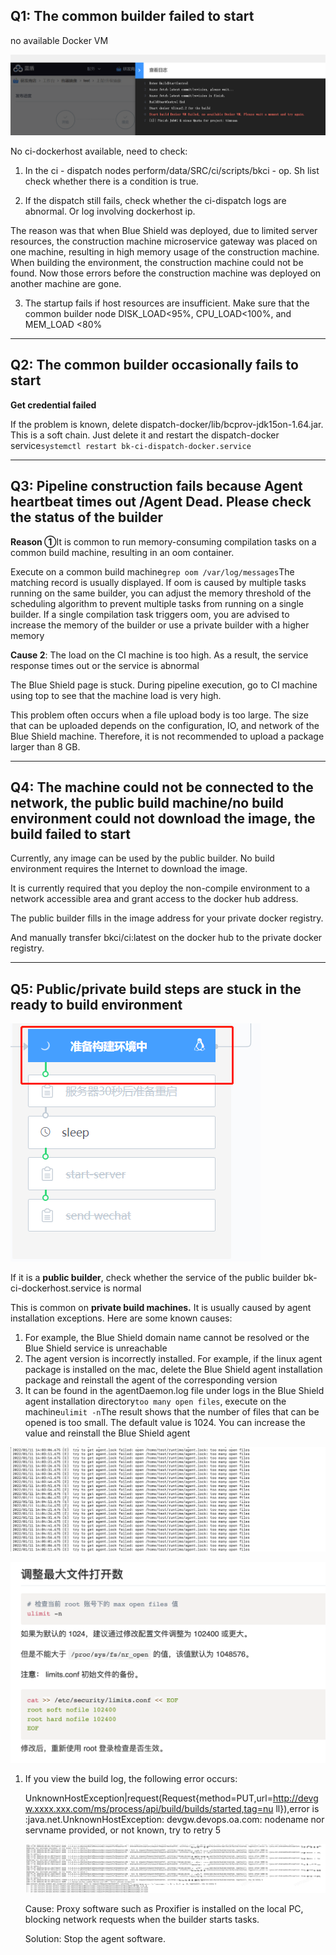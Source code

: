 ## Q1: The common builder failed to start

no available Docker VM

![img](../../../../.gitbook/assets/image-20220301101202-ceNsG.png)

No ci-dockerhost available, need to check:

1. In the ci - dispatch nodes perform/data/SRC/ci/scripts/bkci - op. Sh list check whether there is a condition is true.

2. If the dispatch still fails, check whether the ci-dispatch logs are abnormal. Or log involving dockerhost ip.

The reason was that when Blue Shield was deployed, due to limited server resources, the construction machine microservice gateway was placed on one machine, resulting in high memory usage of the construction machine. When building the environment, the construction machine could not be found. Now those errors before the construction machine was deployed on another machine are gone.

3. The startup fails if host resources are insufficient. Make sure that the common builder node DISK_LOAD<95%, CPU_LOAD<100%, and MEM_LOAD <80%

------

## Q2: The common builder occasionally fails to start

**Get credential failed**

If the problem is known, delete dispatch-docker/lib/bcprov-jdk15on-1.64.jar. This is a soft chain. Just delete it and restart the dispatch-docker service`systemctl restart bk-ci-dispatch-docker.service`

------

## Q3: Pipeline construction fails because Agent heartbeat times out /Agent Dead. Please check the status of the builder

**Reason ①**It is common to run memory-consuming compilation tasks on a common build machine, resulting in an oom container.

Execute on a common build machine`grep oom /var/log/messages`The matching record is usually displayed. If oom is caused by multiple tasks running on the same builder, you can adjust the memory threshold of the scheduling algorithm to prevent multiple tasks from running on a single builder. If a single compilation task triggers oom, you are advised to increase the memory of the builder or use a private builder with a higher memory

**Cause 2**: The load on the CI machine is too high. As a result, the service response times out or the service is abnormal

The Blue Shield page is stuck. During pipeline execution, go to CI machine using top to see that the machine load is very high.

This problem often occurs when a file upload body is too large. The size that can be uploaded depends on the configuration, IO, and network of the Blue Shield machine. Therefore, it is not recommended to upload a package larger than 8 GB.

------

## Q4: The machine could not be connected to the network, the public build machine/no build environment could not download the image, the build failed to start

Currently, any image can be used by the public builder. No build environment requires the Internet to download the image.

It is currently required that you deploy the non-compile environment to a network accessible area and grant access to the docker hub address.

The public builder fills in the image address for your private docker registry.

And manually transfer bkci/ci:latest on the docker hub to the private docker registry.

------

## Q5: Public/private build steps are stuck in the ready to build environment

![img](../../../../.gitbook/assets/企业微信截图_16419529383724.png)

If it is a **public builder**, check whether the service of the public builder bk-ci-dockerhost.service is normal

This is common on **private build machines.** It is usually caused by agent installation exceptions. Here are some known causes:

1. For example, the Blue Shield domain name cannot be resolved or the Blue Shield service is unreachable
2. The agent version is incorrectly installed. For example, if the linux agent package is installed on the mac, delete the Blue Shield agent installation package and reinstall the agent of the corresponding version
3. It can be found in the agentDaemon.log file under logs in the Blue Shield agent installation directory`too many open files`, execute on the machine`ulimit -n`The result shows that the number of files that can be opened is too small. The default value is 1024. You can increase the value and reinstall the Blue Shield agent

![img](../../../../.gitbook/assets/wecom-temp-2cf366a83acf24ef09ae7dff30c47354.png)

![img](../../../../.gitbook/assets/wecom-temp-2eadbe319d03b3049c6b4cf300cda012.png)

1. If you view the build log, the following error occurs:

   UnknownHostException|request(Request{method=PUT,url=http://devgw.xxxx.xxx.com/ms/process/api/build/builds/started,tag=nu ll}),error is :java.net.UnknownHostException: devgw.devops.oa.com: nodename nor servname provided, or not known, try to retry 5

   ![img](../../../../.gitbook/assets/start_agent_fail.png)

   Cause: Proxy software such as Proxifier is installed on the local PC, blocking network requests when the builder starts tasks.

   Solution: Stop the agent software.
